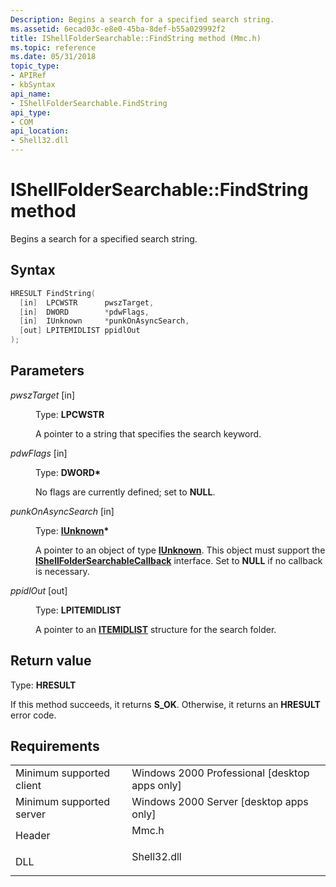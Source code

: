 ```yaml
---
Description: Begins a search for a specified search string.
ms.assetid: 6ecad03c-e8e0-45ba-8def-b55a029992f2
title: IShellFolderSearchable::FindString method (Mmc.h)
ms.topic: reference
ms.date: 05/31/2018
topic_type: 
- APIRef
- kbSyntax
api_name: 
- IShellFolderSearchable.FindString
api_type: 
- COM
api_location: 
- Shell32.dll
---
```


# IShellFolderSearchable::FindString method

Begins a search for a specified search string.

## Syntax


```C++
HRESULT FindString(
  [in]  LPCWSTR      pwszTarget,
  [in]  DWORD        *pdwFlags,
  [in]  IUnknown     *punkOnAsyncSearch,
  [out] LPITEMIDLIST ppidlOut
);
```



## Parameters

<dl> <dt>

*pwszTarget* \[in\]
</dt> <dd>

Type: **LPCWSTR**

A pointer to a string that specifies the search keyword.

</dd> <dt>

*pdwFlags* \[in\]
</dt> <dd>

Type: **DWORD\***

No flags are currently defined; set to **NULL**.

</dd> <dt>

*punkOnAsyncSearch* \[in\]
</dt> <dd>

Type: **[**IUnknown**](/windows/win32/api/unknwn/nn-unknwn-iunknown)\***

A pointer to an object of type [**IUnknown**](/windows/win32/api/unknwn/nn-unknwn-iunknown). This object must support the [**IShellFolderSearchableCallback**](ishellfoldersearchablecallback.md) interface. Set to **NULL** if no callback is necessary.

</dd> <dt>

*ppidlOut* \[out\]
</dt> <dd>

Type: **LPITEMIDLIST**

A pointer to an [**ITEMIDLIST**](/windows/desktop/api/Shtypes/ns-shtypes-itemidlist) structure for the search folder.

</dd> </dl>

## Return value

Type: **HRESULT**

If this method succeeds, it returns **S\_OK**. Otherwise, it returns an **HRESULT** error code.

## Requirements



|                                     |                                                                                        |
|-------------------------------------|----------------------------------------------------------------------------------------|
| Minimum supported client<br/> | Windows 2000 Professional \[desktop apps only\]<br/>                             |
| Minimum supported server<br/> | Windows 2000 Server \[desktop apps only\]<br/>                                   |
| Header<br/>                   | <dl> <dt>Mmc.h</dt> </dl>       |
| DLL<br/>                      | <dl> <dt>Shell32.dll</dt> </dl> |



 

 